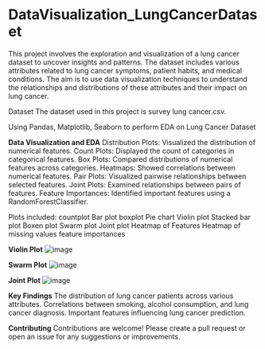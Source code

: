 # DataVisualization_LungCancerDataset

This project involves the exploration and visualization of a lung cancer dataset to uncover insights and patterns. The dataset includes various attributes related to lung cancer symptoms, patient habits, and medical conditions. The aim is to use data visualization techniques to understand the relationships and distributions of these attributes and their impact on lung cancer.

Dataset
The dataset used in this project is survey lung cancer.csv.

Using Pandas, Matplotlib, Seaborn to perform EDA on Lung Cancer Dataset

**Data Visualization and EDA**
Distribution Plots: Visualized the distribution of numerical features.
Count Plots: Displayed the count of categories in categorical features.
Box Plots: Compared distributions of numerical features across categories.
Heatmaps: Showed correlations between numerical features.
Pair Plots: Visualized pairwise relationships between selected features.
Joint Plots: Examined relationships between pairs of features.
Feature Importances: Identified important features using a RandomForestClassifier.


Plots included:
countplot
Bar plot
boxplot
Pie chart 
Violin plot
Stacked bar plot
Boxen plot
Swarm plot
Joint plot
Heatmap of Features
Heatmap of missing values
feature importances



**Violin Plot**
![image](https://github.com/Godhuli-De/DataVisualization_LungCancerDataset/assets/75137558/d3c7778c-af6b-48d3-94d4-f6fcb4b1c0e7)

**Swarm Plot**
![image](https://github.com/Godhuli-De/DataVisualization_LungCancerDataset/assets/75137558/30d464d0-4157-4677-a9f2-960b47033e51)


**Joint Plot**
![image](https://github.com/Godhuli-De/DataVisualization_LungCancerDataset/assets/75137558/c1797e25-feb9-4d14-8f59-17bb15159925)


**Key Findings**
The distribution of lung cancer patients across various attributes.
Correlations between smoking, alcohol consumption, and lung cancer diagnosis.
Important features influencing lung cancer prediction.



**Contributing**
Contributions are welcome! Please create a pull request or open an issue for any suggestions or improvements.
